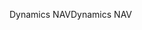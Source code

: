 <span data-ttu-id="f5b03-101">Dynamics NAV</span><span class="sxs-lookup"><span data-stu-id="f5b03-101">Dynamics NAV</span></span>
